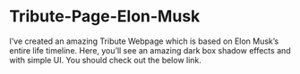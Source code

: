 # Tribute-Page-Elon-Musk

I’ve created an amazing Tribute Webpage which is based on Elon Musk’s entire life timeline. Here, you’ll see an amazing dark box shadow effects and with simple UI. You should check out the below link.
